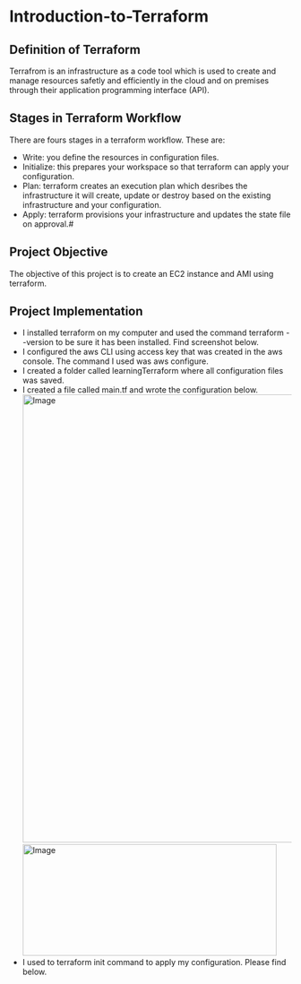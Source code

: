 # Introduction-to-Terraform
## Definition of Terraform
Terrafrom is an infrastructure as a code tool which is used to create and manage resources safetly and efficiently in the cloud and on premises through their application programming interface (API).
## Stages in Terraform Workflow
There are fours stages in a terraform workflow. These are:
* Write: you define the resources in configuration files.
* Initialize: this prepares your workspace so that terraform can apply your configuration.
* Plan: terraform creates an execution plan which desribes the infrastructure it will create, update or destroy based on the existing infrastructure and your configuration.
* Apply: terraform provisions your infrastructure and updates the state file on approval.#
## Project Objective
The objective of this project is to create an EC2 instance and AMI using terraform.
## Project Implementation
* I installed terraform on my computer and used the command terraform --version to be sure it has been installed. Find screenshot below.
* I configured the aws CLI using access key that was created in the aws console. The command I used was aws configure.
* I created a folder called learningTerraform where all configuration files was saved.
* I created a file called main.tf and wrote the configuration below.
  <img width="1280" height="800" alt="Image" src="https://github.com/user-attachments/assets/111b1a67-2407-4cf1-badc-e1a4df76770d" />
  <img width="453" height="199" alt="Image" src="https://github.com/user-attachments/assets/34b77a78-f0d4-43fe-857b-a43487c82896" />
* I used to terraform init command to apply my configuration. Please find below.

  
